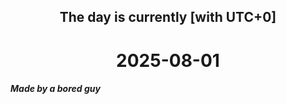 <h2 align=center>The day is currently [with UTC+0]</h2>
<h1 align=center><!--TIME BEGIN-->2025-08-01<!--TIME END--></h1>
<h5>Made by a bored guy</h5>
